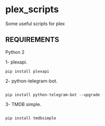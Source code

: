 # plex_scripts
Some useful scripts for plex

## REQUIREMENTS
Python 2


1- plexapi.
```
pip install plexapi

```


2- python-telegram-bot.
```

pip install python-telegram-bot --upgrade

```


3- TMDB simple.
```

pip install tmdbsimple

```
